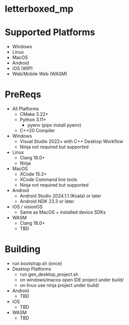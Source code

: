 # letterboxed_mp

Supported Platforms
===================
* Windows
* Linux
* MacOS
* Android
* iOS (WIP)
* Web/Mobile Web (WASM)

PreReqs
=======
* All Platforms
    * CMake 3.22+
    * Python 3.11+
        * pyenv (pipx install pyenv)
    * C++20 Compiler
* Windows
    * Visual Studio 2022+ with C++ Desktop Workflow
    * Ninja not required but supported
* Linux
    * Clang 18.0+
    * Ninja
* MacOS
    * XCode 15.3+
    * XCode Command line tools
    * Ninja not required but supported
* Android
    * Android Studio 2024.1.1 (Koala) or later
    * Android NDK 23.3 or later
* iOS / visionOS
    * Same as MacOS + installed device SDKs
* WASM
    * Clang 18.0+
    * TBD

Building
========
* run bootstrap.sh (once)
* Desktop Platforms
    * run gen_desktop_project.sh
    * on windows/macos open IDE project under build/
    * on linux use ninja project under build/
* Android
    * TBD
* iOS
    * TBD
* WASM
    * TBD
